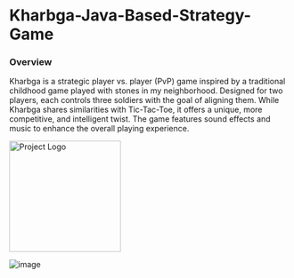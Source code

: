 # Kharbga-Java-Based-Strategy-Game


### Overview

Kharbga is a strategic player vs. player (PvP) game inspired by a traditional childhood game played with stones in my neighborhood. Designed for two players, each controls three soldiers with the goal of aligning them. While Kharbga shares similarities with Tic-Tac-Toe, it offers a unique, more competitive, and intelligent twist. The game features sound effects and music to enhance the overall playing experience.


<img src="https://github.com/user-attachments/assets/f355ba8f-8903-4ccc-b9a4-7adc2e2cebe9" alt="Project Logo" width="200">


![image](https://github.com/user-attachments/assets/07fa8f1c-92ee-49e6-a07e-6ca21e9b24bd)
